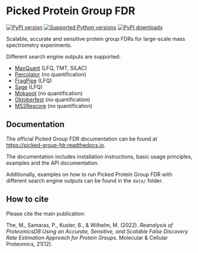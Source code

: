 # Picked Protein Group FDR

[![PyPI version](https://img.shields.io/pypi/v/picked_group_fdr.svg?logo=pypi&logoColor=FFE873)](https://pypi.org/project/picked_group_fdr/)
[![Supported Python versions](https://img.shields.io/pypi/pyversions/picked_group_fdr.svg?logo=python&logoColor=FFE873)](https://pypi.org/project/picked_group_fdr/)
[![PyPI downloads](https://img.shields.io/pypi/dm/picked_group_fdr.svg)](https://pypistats.org/packages/picked_group_fdr)

Scalable, accurate and sensitive protein group FDRs for large-scale mass spectrometry experiments.

Different search engine outputs are supported:
- [MaxQuant](https://www.maxquant.org/) (LFQ, TMT, SILAC)
- [Percolator](https://github.com/percolator/percolator) (no quantification)
- [FragPipe](https://fragpipe.nesvilab.org/) (LFQ)
- [Sage](https://github.com/lazear/sage) (LFQ)
- [Mokapot](https://github.com/wfondrie/mokapot) (no quantification)
- [Oktoberfest](https://github.com/wilhelm-lab/oktoberfest) (no quantification)
- [MS2Rescore](https://github.com/compomics/ms2rescore) (no quantification)


## Documentation

The official Picked Group FDR documentation can be found at https://picked-group-fdr.readthedocs.io.

The documentation includes installation instructions, basic usage principles, examples and the API documentation.

Additionally, examples on how to run Picked Protein Group FDR with  different search engine outputs can be found in the `data/` folder.


## How to cite

Please cite the main publication:

The, M., Samaras, P., Kuster, B., & Wilhelm, M. (2022). *Reanalysis of ProteomicsDB Using an Accurate, Sensitive, and Scalable False Discovery Rate Estimation Approach for Protein Groups.* Molecular & Cellular Proteomics, 21(12).

